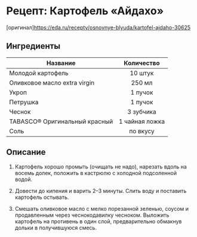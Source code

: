 # Рецепт: Картофель «Айдахо» 
[оригинал]https://eda.ru/recepty/osnovnye-blyuda/kartofel-ajdaho-30625

## Ингредиенты
| Название        	| Количество    |
| -------------   	|:-------------:|
| Молодой картофель 	| 10 штук			|
| Оливковое масло extra virgin  			| 250 мл 		|
| Укроп		| 1 пучок 		|
| Петрушка           | 1 пучок  |
| Чеснок                               | 3 зубчика |
| TABASCO® Оригинальный красный | 1 чайная ложка|
Соль                       | по вкусу    |

## Описание
1. Картофель хорошо промыть (очищать не надо), нарезать вдоль на восемь долек, положить в кастрюлю с холодной подсоленной водой.

2. Довести до кипения и варить 2–3 минуты. Слить воду и поставить картофель остывать.

3. Смешать оливковое масло с мелко порезанной зеленью, соусом и продавленным через чеснокодавилку чесноком. Выложить картофель на противень в один слой, предварительно обмакнув дольки в получившуюся смесь.
